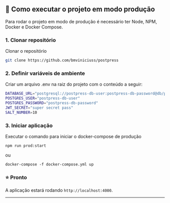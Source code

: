 ## :rocket: Como executar o projeto em modo **produção**
Para rodar o projeto em modo de produção é necessário ter Node, NPM, Docker e Docker Compose.

### 1. Clonar repositório
Clonar o repositório

```bash
git clone https://github.com/bmviniciuss/postpress
```

### 2. Definir variáveis de ambiente
Criar um arquivo .env na raiz do projeto com o conteúdo a seguir:
```bash
DATABASE_URL="postgresql://postpress-db-user:postpress-db-password@db/postpress?schema=public"
POSTGRES_USER="postpress-db-user"
POSTGRES_PASSWORD="postpress-db-password"
JWT_SECRET="super secret pass"
SALT_NUMBER=10
```

### 3. Iniciar aplicação
Executar o comando para iniciar o docker-compose de produção
```
npm run prod:start
```

ou

```
docker-compose -f docker-compose.yml up
```

### :star: Pronto
   
A aplicação estará rodando `http://localhost:4000`.

---
